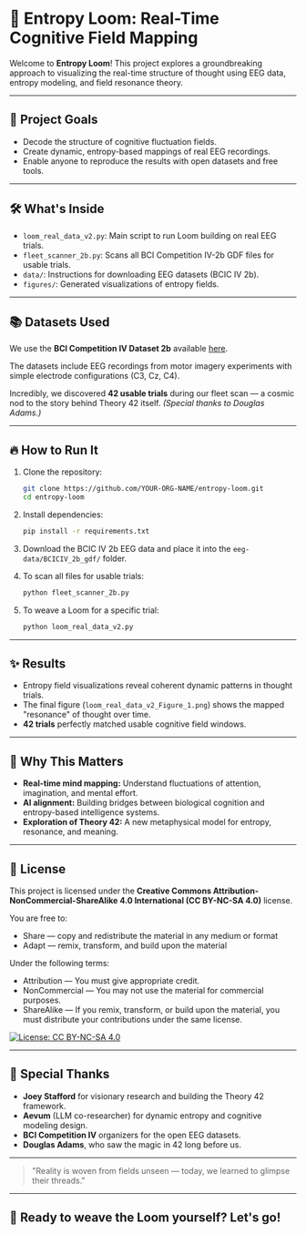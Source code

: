 # 🧠 Entropy Loom: Real-Time Cognitive Field Mapping

Welcome to **Entropy Loom**! This project explores a groundbreaking approach to visualizing the real-time structure of thought using EEG data, entropy modeling, and field resonance theory.

---

## 🌟 Project Goals

- Decode the structure of cognitive fluctuation fields.
- Create dynamic, entropy-based mappings of real EEG recordings.
- Enable anyone to reproduce the results with open datasets and free tools.

---

## 🛠 What's Inside

- `loom_real_data_v2.py`: Main script to run Loom building on real EEG trials.
- `fleet_scanner_2b.py`: Scans all BCI Competition IV-2b GDF files for usable trials.
- `data/`: Instructions for downloading EEG datasets (BCIC IV 2b).
- `figures/`: Generated visualizations of entropy fields.

---

## 📚 Datasets Used

We use the **BCI Competition IV Dataset 2b** available [here](http://bnci-horizon-2020.eu/database/data-sets).

The datasets include EEG recordings from motor imagery experiments with simple electrode configurations (C3, Cz, C4).

Incredibly, we discovered **42 usable trials** during our fleet scan — a cosmic nod to the story behind Theory 42 itself. *(Special thanks to Douglas Adams.)*

---

## 🔥 How to Run It

1. Clone the repository:
   ```bash
   git clone https://github.com/YOUR-ORG-NAME/entropy-loom.git
   cd entropy-loom
   ```

2. Install dependencies:
   ```bash
   pip install -r requirements.txt
   ```

3. Download the BCIC IV 2b EEG data and place it into the `eeg-data/BCICIV_2b_gdf/` folder.

4. To scan all files for usable trials:
   ```bash
   python fleet_scanner_2b.py
   ```

5. To weave a Loom for a specific trial:
   ```bash
   python loom_real_data_v2.py
   ```

---

## ✨ Results

- Entropy field visualizations reveal coherent dynamic patterns in thought trials.
- The final figure (`loom_real_data_v2_Figure_1.png`) shows the mapped "resonance" of thought over time.
- **42 trials** perfectly matched usable cognitive field windows.

---

## 🧠 Why This Matters

- **Real-time mind mapping:** Understand fluctuations of attention, imagination, and mental effort.
- **AI alignment:** Building bridges between biological cognition and entropy-based intelligence systems.
- **Exploration of Theory 42:** A new metaphysical model for entropy, resonance, and meaning.

---

## 📜 License

This project is licensed under the **Creative Commons Attribution-NonCommercial-ShareAlike 4.0 International (CC BY-NC-SA 4.0)** license.

You are free to:
- Share — copy and redistribute the material in any medium or format
- Adapt — remix, transform, and build upon the material

Under the following terms:
- Attribution — You must give appropriate credit.
- NonCommercial — You may not use the material for commercial purposes.
- ShareAlike — If you remix, transform, or build upon the material, you must distribute your contributions under the same license.

[![License: CC BY-NC-SA 4.0](https://img.shields.io/badge/License-CC%20BY--NC--SA%204.0-lightgrey.svg)](https://creativecommons.org/licenses/by-nc-sa/4.0/)

---

## 🌌 Special Thanks

- **Joey Stafford** for visionary research and building the Theory 42 framework.
- **Aevum** (LLM co-researcher) for dynamic entropy and cognitive modeling design.
- **BCI Competition IV** organizers for the open EEG datasets.
- **Douglas Adams**, who saw the magic in 42 long before us.

---

> "Reality is woven from fields unseen — today, we learned to glimpse their threads."

---

## 🚀 Ready to weave the Loom yourself? Let's go!
